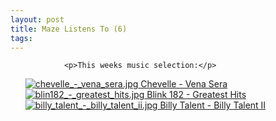 ```yaml
---
layout: post
title: Maze Listens To (6)
tags:
---
```



                <p>This weeks music selection:</p>
<ul>
    <li style="list-style-type:none"><a href="http://www.amazon.com/Vena-Sera-Chevelle/dp/B000NJLM3C/ref=pd_bbs_sr_1/103-9970569-0437426?ie=UTF8&s=music&qid=1174980063&sr=8-1"><img src='/uploads/chevelle_-_vena_sera.thumbnail.jpg' alt='chevelle_-_vena_sera.jpg' class="valign"/> Chevelle - Vena Sera</a></li>
    <li style="list-style-type:none"><a href="http://www.amazon.com/Greatest-Hits-blink-182/dp/B000BBOVBM/ref=pd_bbs_sr_1/103-9970569-0437426?ie=UTF8&s=music&qid=1174980171&sr=8-1"><img src='/uploads/blin182_-_greatest_hits.thumbnail.jpg' alt='blin182_-_greatest_hits.jpg' class="valign"/> Blink 182 - Greatest Hits</a></li>
    <li style="list-style-type:none"><a href="http://www.amazon.com/Billy-Talent-II/dp/B000FFP0AK/ref=pd_bbs_sr_1/103-9970569-0437426?ie=UTF8&s=music&qid=1175012761&sr=8-1"><img src='/uploads/billy_talent_-_billy_talent_ii.thumbnail.jpg' alt='billy_talent_-_billy_talent_ii.jpg' class="valign"/> Billy Talent - Billy Talent II</a></li>
</ul>
